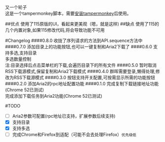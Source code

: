 又一个轮子<br>
这是一个tampermonkey脚本，需要[安装tampermonkey](https://chrome.google.com/webstore/detail/tampermonkey/dhdgffkkebhmkfjojejmpbldmpobfkfo "Chrome网上应用商店")后使用。

##优点
使用了115原版的UI，看起来更美观（嗯，就是这样)
##缺点
使用了115的几个内置对象,如果115修改代码,将会导致功能不可用<br>

#Changelog
####0.8.0
收拢了序列请求的方法到API.sequence方法中
####0.7.0
添加目录上的功能按钮,也可以一键复制和Aria2下载了
####0.6.0
支持多选,支持目录<br>
多选数量控制<br>
注:目录选择后点击菜单栏的下载,会遍历目录下的所有文件
####0.5.0
暂时取消RSS下载源模式,保留复制和Aria2下载模式
####0.4.0
群晖需要登录,懒得处理,修改为RSS下载源模式
####0.3.0
按钮支持开关配置,可按需显示所需的功能按钮
####0.2.0
添加Aria2的rpc地址配置功能
####0.1.0
完成复制下载链接地址功能(Chrome 52已测试)<br>
完成添加下载任务到Aria2功能(Chrome 52已测试)

#TODO
- [ ] Aria2参数可配置(rpc地址已支持，扩展参数后续支持)
- [x] 支持目录
- [x] 支持多选
- [ ] 完成Chrome和Firefox到适配（可能不会去处理Firefox）`优先级低`
